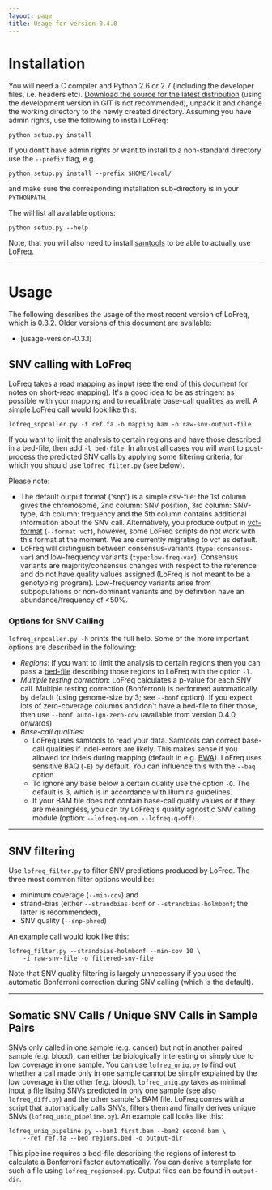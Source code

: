 ```yaml
---
layout: page
title: Usage for version 0.4.0
---
```



# Installation #

You will need a C compiler and Python 2.6 or 2.7 (including the developer files, i.e. headers etc). [Download the source for the latest distribution](https://sourceforge.net/projects/lofreq/files/) (using the development version in GIT is not recommended), unpack it and change the working directory to the newly created directory. Assuming you have admin rights, use the following to install LoFreq:

    python setup.py install

If you dont't have admin rights or want to install to a non-standard directory use the `--prefix` flag, e.g.

    python setup.py install --prefix $HOME/local/

and make sure the corresponding installation sub-directory is in your `PYTHONPATH`.

The will list all available options:

    python setup.py --help

Note, that you will also need to install [samtools](http://samtools.sourceforge.net/) to be able to actually use LoFreq.
 
---

# Usage #

The following describes the usage of the most recent version of LoFreq, which is 0.3.2. Older versions of this document are available:

* [usage-version-0.3.1]


## SNV calling with LoFreq ##


LoFreq takes a read mapping as input (see the end of this document for notes on short-read mapping). It's a good idea to be as stringent as possible with your mapping and to recalibrate base-call qualities as well. A simple LoFreq call would look like this:

    lofreq_snpcaller.py -f ref.fa -b mapping.bam -o raw-snv-output-file

If you want to limit the analysis to certain regions and have those described in a bed-file, then add `-l bed-file`. In almost all cases you will want to post-process the predicted SNV calls by applying some filtering criteria, for which you should use `lofreq_filter.py` (see below). 

Please note:

* The default output format ('snp') is a simple csv-file: the 1st column gives the chromosome, 2nd column: SNV position, 3rd column: SNV-type, 4th column: frequency and the 5th column contains additional information about the SNV call. Alternatively, you produce output in [vcf-format](http://vcftools.sourceforge.net/specs.html) (`--format vcf`), however, some LoFreq scripts do not work with this format at the moment. We are currently migrating to vcf as default.
* LoFreq will distinguish between consensus-variants (`type:consensus-var`) and low-frequency variants (`type:low-freq-var`). Consensus variants are majority/consensus changes with respect to the reference and do not have quality values assigned (LoFreq is not meant to be a genotyping program). Low-frequency variants arise from subpopulations or non-dominant variants and by definition have an abundance/frequency of <50%.

### Options for SNV Calling ###

`lofreq_snpcaller.py -h` prints the full help.
Some of the more important options are described in the following:

* *Regions*: If you want to limit the analysis to certain regions then you can pass a [bed-file](http://genome.ucsc.edu/FAQ/FAQformat.html#format1) describing those regions to LoFreq with the option `-l`.  
* *Multiple testing correction*: LoFreq calculates a p-value for each SNV call. Multiple testing correction (Bonferroni) is performed automatically by default (using genome-size by 3; see `--bonf` option). If you expect lots of zero-coverage columns and don't have a bed-file to filter those, then use `--bonf auto-ign-zero-cov` (available from version 0.4.0 onwards)
* *Base-call qualities*:
    * LoFreq uses samtools to read your data. Samtools can correct base-call qualities if indel-errors are likely. This makes sense if you allowed for indels during mapping (default in e.g. [BWA](http://bio-bwa.sourceforge.net/)). LoFreq uses sensitive BAQ (`-E`) by default. You can influence this with the `--baq` option.
    * To ignore any base below a certain quality use the option `-Q`. The default is 3, which is in accordance with Illumina guidelines.
    * If your BAM file does not contain base-call quality values or if they are meaningless, you can try LoFreq's quality agnostic SNV calling module (option: `--lofreq-nq-on --lofreq-q-off`).

---

## SNV filtering ##

Use `lofreq_filter.py` to filter SNV predictions produced by LoFreq. The three most common filter options would be:

* minimum coverage (`--min-cov`) and
* strand-bias (either `--strandbias-bonf` or `--strandbias-holmbonf`; the latter is recommended),
* SNV quality (`--snp-phred`)

An example call would look like this:

    lofreq_filter.py --strandbias-holmbonf --min-cov 10 \
        -i raw-snv-file -o filtered-snv-file

Note that SNV quality filtering is largely unnecessary if you used the automatic Bonferroni correction during SNV calling (which is the default).

 
---

## Somatic SNV Calls / Unique SNV Calls in Sample Pairs ##

SNVs only called in one sample (e.g. cancer) but not in another paired sample (e.g. blood), can either be biologically interesting or simply due to low coverage in one sample. You can use `lofreq_uniq.py` to find out whether a call made only in one sample cannot be simply explained by the low coverage in the other (e.g. blood). `lofreq_uniq.py` takes as minimal input a file listing SNVs predicted in only one sample (see also `lofreq_diff.py`) and the other sample's BAM file.  LoFreq comes with a script that automatically calls SNVs, filters them and finally derives unique SNVs (`lofreq_uniq_pipeline.py`). An example call looks like this:

    lofreq_uniq_pipeline.py --bam1 first.bam --bam2 second.bam \
        --ref ref.fa --bed regions.bed -o output-dir 

This pipeline requires a bed-file describing the regions of interest to calculate a Bonferroni factor automatically. You can derive a template for such a file using `lofreq_regionbed.py`. Output files can be found in `output-dir`.
